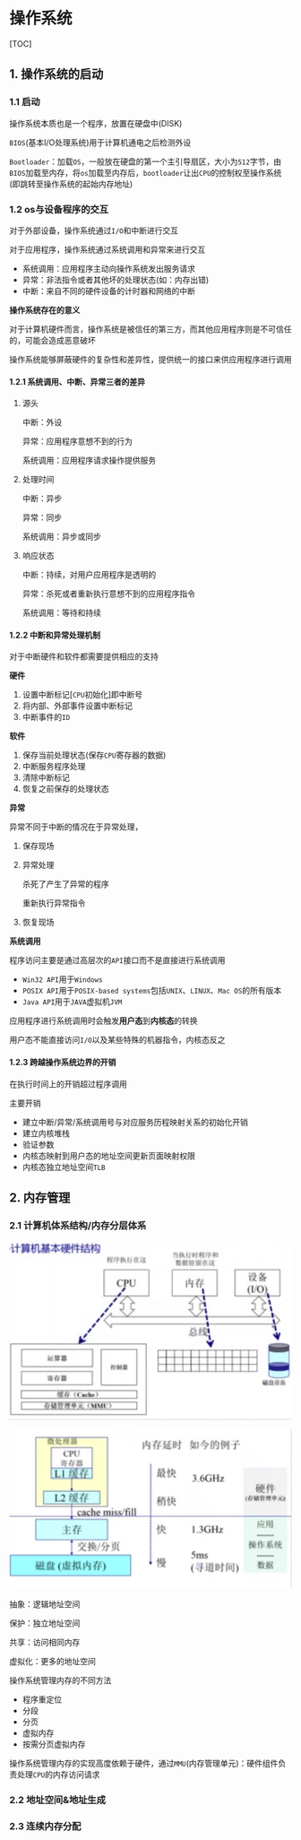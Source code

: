 # 操作系统

[TOC]

## 1. 操作系统的启动

### 1.1 启动

操作系统本质也是一个程序，放置在硬盘中(DISK)

`BIOS`(基本I/O处理系统)用于计算机通电之后检测外设

`Bootloader`：加载`OS`，一般放在硬盘的第一个主引导扇区，大小为`512`字节，由`BIOS`加载至内存，将`os`加载至内存后，`bootloader`让出`CPU`的控制权至操作系统(即跳转至操作系统的起始内存地址)

### 1.2 os与设备程序的交互

对于外部设备，操作系统通过`I/O`和中断进行交互

对于应用程序，操作系统通过系统调用和异常来进行交互

- 系统调用：应用程序主动向操作系统发出服务请求
- 异常：非法指令或者其他坏的处理状态(如：内存出错)
- 中断：来自不同的硬件设备的计时器和网络的中断

**操作系统存在的意义**

对于计算机硬件而言，操作系统是被信任的第三方，而其他应用程序则是不可信任的，可能会造成恶意破坏

操作系统能够屏蔽硬件的复杂性和差异性，提供统一的接口来供应用程序进行调用

#### 1.2.1 系统调用、中断、异常三者的差异

1. 源头

   中断：外设

   异常：应用程序意想不到的行为

   系统调用：应用程序请求操作提供服务

2. 处理时间

   中断：异步

   异常：同步

   系统调用：异步或同步

3. 响应状态

   中断：持续，对用户应用程序是透明的

   异常：杀死或者重新执行意想不到的应用程序指令

   系统调用：等待和持续

#### 1.2.2 中断和异常处理机制

对于中断硬件和软件都需要提供相应的支持

**硬件**

1. 设置中断标记[`CPU`初始化]即中断号
2. 将内部、外部事件设置中断标记
3. 中断事件的`ID`

**软件**

1. 保存当前处理状态(保存`CPU`寄存器的数据)
2. 中断服务程序处理
3. 清除中断标记
4. 恢复之前保存的处理状态

**异常**

异常不同于中断的情况在于异常处理，

1. 保存现场

2. 异常处理

   杀死了产生了异常的程序

   重新执行异常指令

3. 恢复现场

**系统调用**

程序访问主要是通过高层次的`API`接口而不是直接进行系统调用

- `Win32 API`用于`Windows`
- `POSIX API`用于`POSIX-based systems`包括`UNIX`、`LINUX`、`Mac OS`的所有版本
- `Java API`用于`JAVA`虚拟机`JVM`

应用程序进行系统调用时会触发**用户态**到**内核态**的转换

用户态不能直接访问`I/O`以及某些特殊的机器指令，内核态反之

#### 1.2.3 跨越操作系统边界的开销

在执行时间上的开销超过程序调用

主要开销

- 建立中断/异常/系统调用号与对应服务历程映射关系的初始化开销
- 建立内核堆栈
- 验证参数
- 内核态映射到用户态的地址空间更新页面映射权限
- 内核态独立地址空间`TLB`

## 2. 内存管理

### 2.1 计算机体系结构/内存分层体系

![image-20201209213502145](操作系统.assets/image-20201209213502145.png)

![image-20201209214616297](操作系统.assets/image-20201209214616297.png)

抽象：逻辑地址空间

保护：独立地址空间

共享：访问相同内存

虚拟化：更多的地址空间

操作系统管理内存的不同方法

- 程序重定位
- 分段
- 分页
- 虚拟内存
- 按需分页虚拟内存

操作系统管理内存的实现高度依赖于硬件，通过`MMU`(内存管理单元)：硬件组件负责处理`CPU`的内存访问请求

### 2.2 地址空间&地址生成

### 2.3 连续内存分配